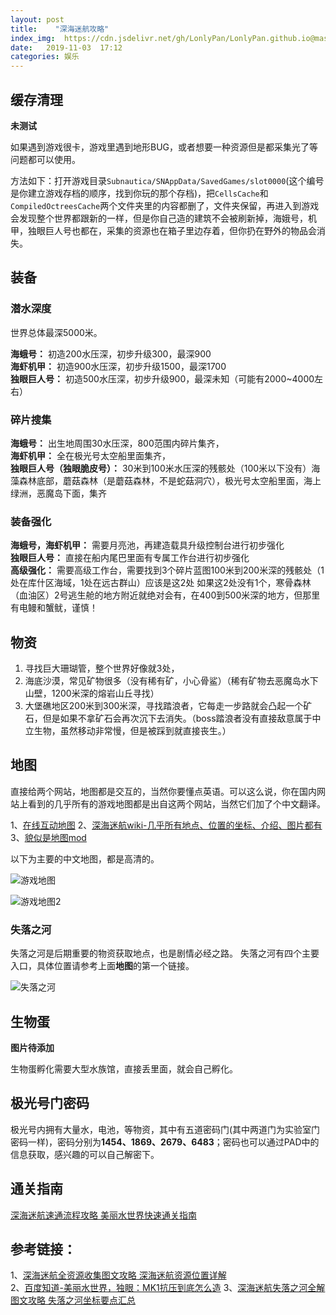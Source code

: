 ```yaml
---
layout: post
title:    "深海迷航攻略"
index_img:  https://cdn.jsdelivr.net/gh/LonlyPan/LonlyPan.github.io@master/hexo_images/深海迷航攻略/深海迷航.png
date:   2019-11-03  17:12 
categories: 娱乐
---
```


## 缓存清理

 **未测试**
 
如果遇到游戏很卡，游戏里遇到地形BUG，或者想要一种资源但是都采集光了等问题都可以使用。

方法如下：打开游戏目录`Subnautica/SNAppData/SavedGames/slot0000`(这个编号是你建立游戏存档的顺序，找到你玩的那个存档)，把`CellsCache`和`CompiledOctreesCache`两个文件夹里的内容都删了，文件夹保留，再进入到游戏会发现整个世界都跟新的一样，但是你自己造的建筑不会被刷新掉，海娥号，机甲，独眼巨人号也都在，采集的资源也在箱子里边存着，但你扔在野外的物品会消失。

<!--more-->
## 装备

### 潜水深度

世界总体最深5000米。  

**海蛾号：** 初造200水压深，初步升级300，最深900  
**海虾机甲：** 初造900水压深，初步升级1500，最深1700  
**独眼巨人号：** 初造500水压深，初步升级900，最深未知（可能有2000~4000左右）

### 碎片搜集

**海蛾号：** 出生地周围30水压深，800范围内碎片集齐，  
**海虾机甲：** 全在极光号太空船里面集齐，  
**独眼巨人号（独眼脆皮号）：** 30米到100米水压深的残骸处（100米以下没有）海藻森林底部，蘑菇森林（是蘑菇森林，不是蛇菇洞穴），极光号太空船里面，海上绿洲，恶魔岛下面，集齐  

### 装备强化

**海蛾号，海虾机甲：** 需要月亮池，再建造载具升级控制台进行初步强化  
**独眼巨人号：** 直接在船内尾巴里面有专属工作台进行初步强化  
**高级强化：** 需要高级工作台，需要找到3个碎片蓝图100米到200米深的残骸处（1处在库什区海域，1处在远古群山）应该是这2处
如果这2处没有1个，寒骨森林（血油区）2号逃生舱的地方附近就绝对会有，在400到500米深的地方，但那里有电鳗和蟹鱿，谨慎！  

## 物资


1. 寻找巨大珊瑚管，整个世界好像就3处，  
2. 海底沙漠，常见矿物很多（没有稀有矿，小心骨鲨）（稀有矿物去恶魔岛水下山壁，1200米深的熔岩山丘寻找）  
3. 大堡礁地区200米到300米深，寻找踏浪者，它每走一步路就会凸起一个矿石，但是如果不拿矿石会再次沉下去消失。（boss踏浪者没有直接敌意属于中立生物，虽然移动非常慢，但是被踩到就直接丧生。）    

## 地图

直接给两个网站，地图都是交互的，当然你要懂点英语。可以这么说，你在国内网站上看到的几乎所有的游戏地图都是出自这两个网站，当然它们加了个中文翻译。

1、[在线互动地图](https://subnauticamap.io/)
2、[深海迷航wiki-几乎所有地点、位置的坐标、介绍、图片都有](https://subnautica.fandom.com/wiki/Crater_Map)
3、[貌似是地图mod](https://www.nexusmods.com/subnautica/mods/12)

以下为主要的中文地图，都是高清的。

![游戏地图](https://cdn.jsdelivr.net/gh/LonlyPan/LonlyPan.github.io@master/hexo_images/深海迷航攻略/游戏地图.jpg)

![游戏地图2](https://cdn.jsdelivr.net/gh/LonlyPan/LonlyPan.github.io@master/hexo_images/深海迷航攻略/深海迷航地图2.jpeg)

### 失落之河

失落之河是后期重要的物资获取地点，也是剧情必经之路。
失落之河有四个主要入口，具体位置请参考上面**地图**的第一个链接。

![失落之河](https://cdn.jsdelivr.net/gh/LonlyPan/LonlyPan.github.io@master/hexo_images/深海迷航攻略/失落之河.jpg)

## 生物蛋

**图片待添加**

生物蛋孵化需要大型水族馆，直接丢里面，就会自己孵化。


## 极光号门密码

极光号内拥有大量水，电池，等物资，其中有五道密码门(其中两道门为实验室门密码一样)，密码分别为**1454、1869、2679、6483**；密码也可以通过PAD中的信息获取，感兴趣的可以自己解密下。

## 通关指南

[深海迷航速通流程攻略 美丽水世界快速通关指南](https://www.3dmgame.com/gl/3715867.html)


## 参考链接：

1、[深海迷航全资源收集图文攻略 深海迷航资源位置详解](https://www.3dmgame.com/gl/3709451.html)  
2、[百度知道-美丽水世界，独眼：MK1抗压到底怎么造](https://zhidao.baidu.com/question/1452584194836981500.html)
3、[深海迷航失落之河全解图文攻略 失落之河坐标要点汇总](http://www.yxdown.com/gonglue/411624_1.html)

